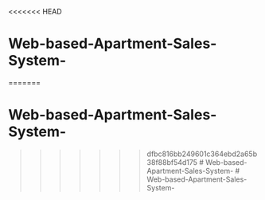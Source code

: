 <<<<<<< HEAD
# Web-based-Apartment-Sales-System-
=======
# Web-based-Apartment-Sales-System-
>>>>>>> dfbc816bb249601c364ebd2a65b38f88bf54d175
#   W e b - b a s e d - A p a r t m e n t - S a l e s - S y s t e m -  
 #   W e b - b a s e d - A p a r t m e n t - S a l e s - S y s t e m -  
 